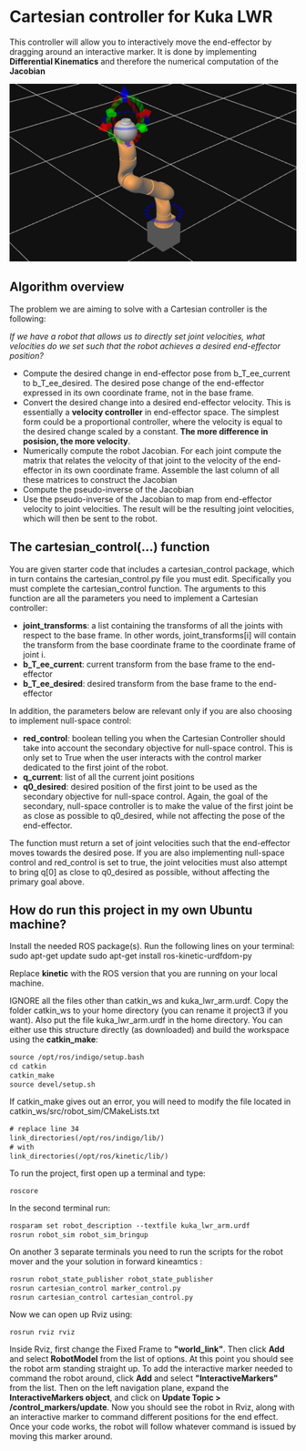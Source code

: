 [img01]: ../imgs/proj_4.png

# Cartesian controller for Kuka LWR
This controller will allow you to interactively move the end-effector by dragging around an interactive marker. It is done by implementing **Differential Kinematics** and therefore the numerical computation of the **Jacobian**

![alt text][img01]

## Algorithm overview

The problem we are aiming to solve with a Cartesian controller is the following:

*If we have a robot that allows us to directly set joint velocities, what velocities do we set such that the robot achieves a desired end-effector position?*

* Compute the desired change in end-effector pose from b_T_ee_current to b_T_ee_desired. The desired pose change of the end-effector expressed in its own coordinate frame, not in the base frame.
* Convert the desired change into a desired end-effector velocity. This is essentially a **velocity controller** in end-effector space. The simplest form could be a proportional controller, where the velocity is equal to the desired change scaled by a constant. **The more difference in posision, the more velocity**.
* Numerically compute the robot Jacobian. For each joint compute the matrix that relates the velocity of that joint to the velocity of the end-effector in its own coordinate frame. Assemble the last column of all these matrices to construct the Jacobian
* Compute the pseudo-inverse of the Jacobian
* Use the pseudo-inverse of the Jacobian to map from end-effector velocity to joint velocities. The result will be the resulting joint velocities, which will then be sent to the robot.

## The cartesian_control(...) function
You are given starter code that includes a cartesian_control package, which in turn contains the cartesian_control.py file you must edit. Specifically you must complete the cartesian_control function. The arguments to this function are all the parameters you need to implement a Cartesian controller:

* **joint_transforms**: a list containing the transforms of all the joints with respect to the base frame. In other words, joint_transforms[i] will contain the transform from the base coordinate frame to the coordinate frame of joint i.
* **b_T_ee_current**: current transform from the base frame to the end-effector
* **b_T_ee_desired**: desired transform from the base frame to the end-effector

In addition, the parameters below are relevant only if you are also choosing to implement null-space control:

* **red_control**: boolean telling you when the Cartesian Controller should take into account the secondary objective for null-space control. This is only set to True when the user interacts with the control marker dedicated to the first joint of the robot.
* **q_current**: list of all the current joint positions
* **q0_desired**: desired position of the first joint to be used as the secondary objective for null-space control. Again, the goal of the secondary, null-space controller is to make the value of the first joint be as close as possible to q0_desired, while not affecting the pose of the end-effector.

The function must return a set of joint velocities such that the end-effector moves towards the desired pose. If you are also implementing null-space control and red_control is set to true, the joint velocities must also attempt to bring q[0] as close to q0_desired as possible, without affecting the primary goal above.

## How do run this project in my own Ubuntu machine?
Install the needed ROS package(s). Run the following lines on your terminal:
sudo apt-get update
sudo apt-get install ros-kinetic-urdfdom-py

Replace **kinetic** with the ROS version that you are running on your local machine.

IGNORE all the files other than catkin_ws and kuka_lwr_arm.urdf. Copy the folder catkin_ws to your home directory (you can rename it project3 if you want). Also put the file kuka_lwr_arm.urdf in the home directory.
You can either use this structure directly (as downloaded) and build the workspace using the **catkin_make**:
```
source /opt/ros/indigo/setup.bash
cd catkin
catkin_make
source devel/setup.sh 
```
If catkin_make gives out an error, you will need to modify the file located in catkin_ws/src/robot_sim/CMakeLists.txt
```
# replace line 34
link_directories(/opt/ros/indigo/lib/)
# with
link_directories(/opt/ros/kinetic/lib/)
```

To run the project, first open up a terminal and type:
```
roscore
```
 In the second terminal run:
```
rosparam set robot_description --textfile kuka_lwr_arm.urdf
rosrun robot_sim robot_sim_bringup
```

On another 3 separate terminals you need to run the scripts for the robot mover and the your solution in forward kineamtics :
```
rosrun robot_state_publisher robot_state_publisher
rosrun cartesian_control marker_control.py
rosrun cartesian_control cartesian_control.py
```

Now we can open up Rviz using:
```
rosrun rviz rviz
```
Inside Rviz, first change the Fixed Frame to **"world_link"**.
Then click **Add** and select **RobotModel** from the list of options. At this point you should see the robot arm standing straight up. 
To add the interactive marker needed to command the robot around, click **Add** and select **"InteractiveMarkers"** from the list. 
Then on the left navigation plane, expand the **InteractiveMarkers object**, and click on **Update Topic > /control_markers/update**.
Now you should see the robot in Rviz, along with an interactive marker to command different positions for the end effect. Once your code works, the robot will follow whatever command is issued by moving this marker around. 

